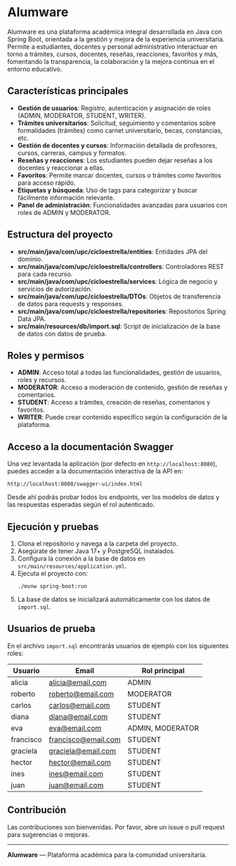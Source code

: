 # Alumware

Alumware es una plataforma académica integral desarrollada en Java con Spring Boot, orientada a la gestión y mejora de la experiencia universitaria. Permite a estudiantes, docentes y personal administrativo interactuar en torno a trámites, cursos, docentes, reseñas, reacciones, favoritos y más, fomentando la transparencia, la colaboración y la mejora continua en el entorno educativo.

## Características principales
- **Gestión de usuarios**: Registro, autenticación y asignación de roles (ADMIN, MODERATOR, STUDENT, WRITER).
- **Trámites universitarios**: Solicitud, seguimiento y comentarios sobre formalidades (trámites) como carnet universitario, becas, constancias, etc.
- **Gestión de docentes y cursos**: Información detallada de profesores, cursos, carreras, campus y formatos.
- **Reseñas y reacciones**: Los estudiantes pueden dejar reseñas a los docentes y reaccionar a ellas.
- **Favoritos**: Permite marcar docentes, cursos o trámites como favoritos para acceso rápido.
- **Etiquetas y búsqueda**: Uso de tags para categorizar y buscar fácilmente información relevante.
- **Panel de administración**: Funcionalidades avanzadas para usuarios con roles de ADMIN y MODERATOR.

## Estructura del proyecto
- **src/main/java/com/upc/cicloestrella/entities**: Entidades JPA del dominio.
- **src/main/java/com/upc/cicloestrella/controllers**: Controladores REST para cada recurso.
- **src/main/java/com/upc/cicloestrella/services**: Lógica de negocio y servicios de autorización.
- **src/main/java/com/upc/cicloestrella/DTOs**: Objetos de transferencia de datos para requests y responses.
- **src/main/java/com/upc/cicloestrella/repositories**: Repositorios Spring Data JPA.
- **src/main/resources/db/import.sql**: Script de inicialización de la base de datos con datos de prueba.

## Roles y permisos
- **ADMIN**: Acceso total a todas las funcionalidades, gestión de usuarios, roles y recursos.
- **MODERATOR**: Acceso a moderación de contenido, gestión de reseñas y comentarios.
- **STUDENT**: Acceso a trámites, creación de reseñas, comentarios y favoritos.
- **WRITER**: Puede crear contenido específico según la configuración de la plataforma.

## Acceso a la documentación Swagger
Una vez levantada la aplicación (por defecto en `http://localhost:8080`), puedes acceder a la documentación interactiva de la API en:

```
http://localhost:8080/swagger-ui/index.html
```

Desde ahí podrás probar todos los endpoints, ver los modelos de datos y las respuestas esperadas según el rol autenticado.

## Ejecución y pruebas
1. Clona el repositorio y navega a la carpeta del proyecto.
2. Asegúrate de tener Java 17+ y PostgreSQL instalados.
3. Configura la conexión a la base de datos en `src/main/resources/application.yml`.
4. Ejecuta el proyecto con:
   ```
   ./mvnw spring-boot:run
   ```
5. La base de datos se inicializará automáticamente con los datos de `import.sql`.

## Usuarios de prueba
En el archivo `import.sql` encontrarás usuarios de ejemplo con los siguientes roles:

| Usuario   | Email               | Rol principal         |
|-----------|---------------------|----------------------|
| alicia    | alicia@email.com    | ADMIN                |
| roberto   | roberto@email.com   | MODERATOR            |
| carlos    | carlos@email.com    | STUDENT              |
| diana     | diana@email.com     | STUDENT              |
| eva       | eva@email.com       | ADMIN, MODERATOR     |
| francisco | francisco@email.com | STUDENT              |
| graciela  | graciela@email.com  | STUDENT              |
| hector    | hector@email.com    | STUDENT              |
| ines      | ines@email.com      | STUDENT              |
| juan      | juan@email.com      | STUDENT              |

## Contribución
Las contribuciones son bienvenidas. Por favor, abre un issue o pull request para sugerencias o mejoras.

---

**Alumware** — Plataforma académica para la comunidad universitaria.
